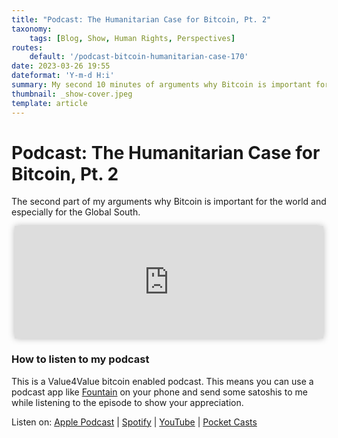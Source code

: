 ```yaml
---
title: "Podcast: The Humanitarian Case for Bitcoin, Pt. 2"
taxonomy:
    tags: [Blog, Show, Human Rights, Perspectives]
routes:
    default: '/podcast-bitcoin-humanitarian-case-170'
date: 2023-03-26 19:55
dateformat: 'Y-m-d H:i'
summary: My second 10 minutes of arguments why Bitcoin is important for the world and especially for the Global South.
thumbnail: _show-cover.jpeg
template: article
---
```


# Podcast: The Humanitarian Case for Bitcoin, Pt. 2

The second part of my arguments why Bitcoin is important for the world and especially for the Global South.

<iframe src="https://www.vodio.fr/frameplay.php?idref=25739&urlref=1" style="border: 0px none; box-shadow: rgba(0, 0, 0, 0.28) 0px 0px 10px; width: calc(100% - 10px); height: 180px; margin-left: 5px; padding: 0;" scrolling="no"></iframe>


### How to listen to my podcast

This is a Value4Value bitcoin enabled podcast. This means you can use a podcast app like [Fountain](https://fountain.fm) on your phone and send some satoshis to me while listening to the episode to show your appreciation. 

Listen on: [Apple Podcast](https://podcasts.apple.com/at/podcast/the-anita-posch-show-a-bitcoin-only-podcast/id1432576313) | [Spotify](https://open.spotify.com/show/0EJu3cMWF0AMxeO8NMH71z) | [YouTube](https://www.youtube.com/playlist?list=PL2zepPkogWotoUrb4T2XjLHa3SGHT5IX-) | [Pocket Casts](https://pca.st/YYPf) 



